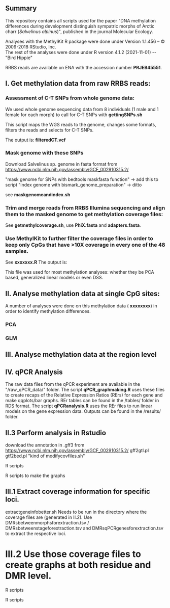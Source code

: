 ## Summary
This repository contains all scripts used for the paper "DNA methylation differences during development distinguish sympatric morphs of Arctic charr (*Salvelinus alpinus*)", published in the journal Molecular Ecology.

Analyses with the MethylKit R package were done under Version 1.1.456 – © 2009-2018 RStudio, Inc.   
The rest of the analyses were done under R version 4.1.2 (2021-11-01) -- "Bird Hippie"

RRBS reads are available on ENA with the accession number **PRJEB45551**.

## I. Get methylation data from raw RRBS reads:
### Assessment of C-T SNPs from whole genome data:
We used whole genome sequencing data from 8 individuals (1 male and 1 female for each morph) to call for C-T SNPs with **gettingSNPs.sh**     
       
This script maps the WGS reads to the genome, changes some formats, filters the reads and selects for C-T SNPs. 

The output is: **filteredCT.vcf**

### Mask genome with these SNPs
Download Salvelinus sp. genome in fasta format from https://www.ncbi.nlm.nih.gov/assembly/GCF_002910315.2/

"mask genome for SNPs with bedtools maskfasta function" -> add this to script
"index genome with bismark_genome_preparation"  -> ditto

see **maskgenomeandindex.sh**

### Trim and merge reads from RRBS Illumina sequencing and align them to the masked genome to get methylation coverage files:
See **getmethylcoverage.sh**, use **PhiX.fasta** and **adapters.fasta**.

### Use MethylKit to further filter the coverage files in order to keep only CpGs that have >10X coverage in every one of the 48 samples.
See **xxxxxxx.R**
The output is: 

This file was used for most methylation analyses: whether they be PCA based, generalized linear models or even DSS.

## II. Analyse methylation data at single CpG sites:
A number of analyses were done on this methylation data ( **xxxxxxxx**) in order to identify methylation differences.

### PCA

### GLM


## III. Analyse methylation data at the region level
###  


## IV. qPCR Analysis
The raw data files from the qPCR experiment are available in the "/raw_qPCR_data/" folder.
The script **qPCR_graphmaking.R** uses these files to create recaps of the Relative Expression Ratios (RErs) for each gene and make qqplots/bar graphs.
REr tables can be found in the /tables/ folder in RDS format.
The script **qPCRanalysis.R** uses the REr files to run linear models on the gene expression data.
Outputs can be found in the /results/ folder.



## II.3 Perform analysis in Rstudio 
download the annotation in .gff3 from https://www.ncbi.nlm.nih.gov/assembly/GCF_002910315.2/
gff2gtl.pl
gtf2bed.pl
"kind of modifycovfiles.sh"

R scripts

R scripts to make the graphs

## III.1 Extract coverage information for specific loci. 
extractgeneinfobetter.sh 
Needs to be run in the directory where the coverage files are (generated in II.2).
Use DMRsbetweenmorphsforextraction.tsv / DMRsbetweenstageforextraction.tsv and DMRsqPCRgenesforextraction.tsv to extract the respective loci.

# III.2 Use those coverage files to create graphs at both residue and DMR level.

R scripts

R scripts

